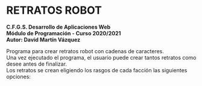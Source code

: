 # RETRATOS ROBOT 

**C.F.G.S. Desarrollo de Aplicaciones Web**<br>
**Módulo de Programación - Curso 2020/2021**<br>
**Autor: David Martín Vázquez**<br>

Programa para crear retratos robot con cadenas de caracteres.<br>
Una vez ejecutado el programa, el usuario puede crear tantos retratos como desee antes de finalizar.<br>
Los retratos se crean eligiendo los rasgos de cada facción las siguientes opciones:<br>

